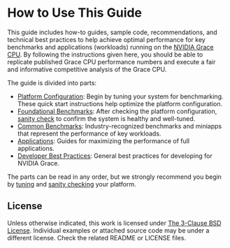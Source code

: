 # How to Use This Guide

This guide includes how-to guides, sample code, recommendations, and technical best practices to help achieve optimal performance for key benchmarks and applications (workloads) running on the [NVIDIA Grace CPU](https://www.nvidia.com/en-us/data-center/grace-cpu/).  By following the instructions given here, you should be able to replicate published Grace CPU performance numbers and execute a fair and informative competitive analysis of the Grace CPU.

The guide is divided into parts: 

* [Platform Configuration](platform.md): Begin by tuning your system for benchmarking.  These quick start instructions help optimize the platform configuration.
* [Foundational Benchmarks](foundations/index.html): After checking the platform configuration, [sanity check](foundations/README.md) to confirm the system is healthy and well-tuned.
* [Common Benchmarks](benchmarks/index.html): Industry-recognized benchmarks and miniapps that represent the performance of key workloads.
* [Applications](applications/index.html): Guides for maximizing the performance of full applications.
* [Developer Best Practices](developer/index.html): General best practices for developing for NVIDIA Grace.

The parts can be read in any order, but we strongly recommend you begin by [tuning](platform.md) and [sanity checking](foundations/README.md) your platform.


## License

Unless otherwise indicated, this work is licensed under
[The 3-Clause BSD License](https://opensource.org/license/bsd-3-clause/).  Individual examples or attached source code may be under a different license.  Check the related README or LICENSE files.

